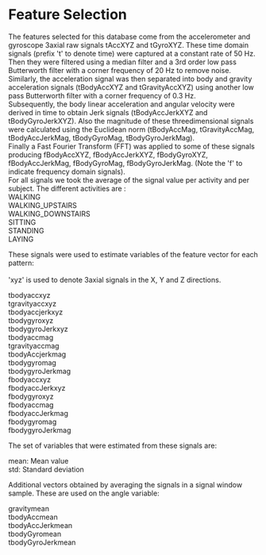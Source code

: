 Feature Selection <br />
=================

The features selected for this database come from the accelerometer and gyroscope 3axial raw signals tAccXYZ and tGyroXYZ. These time domain signals (prefix 't' to denote time) were captured at a constant rate of 50 Hz. Then they were filtered using a median filter and a 3rd order low pass Butterworth filter with a corner frequency of 20 Hz to remove noise. Similarly, the acceleration signal was then separated into body and gravity acceleration signals (tBodyAccXYZ and tGravityAccXYZ) using another low pass Butterworth filter with a corner frequency of 0.3 Hz. 
<br />
Subsequently, the body linear acceleration and angular velocity were derived in time to obtain Jerk signals (tBodyAccJerkXYZ and tBodyGyroJerkXYZ). Also the magnitude of these threedimensional signals were calculated using the Euclidean norm (tBodyAccMag, tGravityAccMag, tBodyAccJerkMag, tBodyGyroMag, tBodyGyroJerkMag). 
<br />
Finally a Fast Fourier Transform (FFT) was applied to some of these signals producing fBodyAccXYZ, fBodyAccJerkXYZ, fBodyGyroXYZ, fBodyAccJerkMag, fBodyGyroMag, fBodyGyroJerkMag. (Note the 'f' to indicate frequency domain signals). 
<br />
For all signals we took the average of the signal value per activity and per subject.
The different activities are :
<br />
WALKING
<br />
WALKING_UPSTAIRS
<br />
WALKING_DOWNSTAIRS
<br />
SITTING
<br />
STANDING
<br />
LAYING
<br />

These signals were used to estimate variables of the feature vector for each pattern:<br />  
'xyz' is used to denote 3axial signals in the X, Y and Z directions.<br />

tbodyaccxyz<br />
tgravityaccxyz<br />
tbodyaccjerkxyz<br />
tbodygyroxyz<br />
tbodygyroJerkxyz<br />
tbodyaccmag<br />
tgravityaccmag<br />
tbodyAccjerkmag<br />
tbodygyromag<br />
tbodygyroJerkmag<br />
fbodyaccxyz<br />
fbodyaccJerkxyz<br />
fbodygyroxyz<br />
fbodyaccmag<br />
fbodyaccJerkmag<br />
fbodygyromag<br />
fbodygyroJerkmag<br />

The set of variables that were estimated from these signals are: <br />

mean: Mean value<br />
std: Standard deviation<br />


Additional vectors obtained by averaging the signals in a signal window sample. These are used on the angle variable:<br />

gravitymean<br />
tbodyAccmean<br />
tbodyAccJerkmean<br />
tbodyGyromean<br />
tbodyGyroJerkmean<br />
